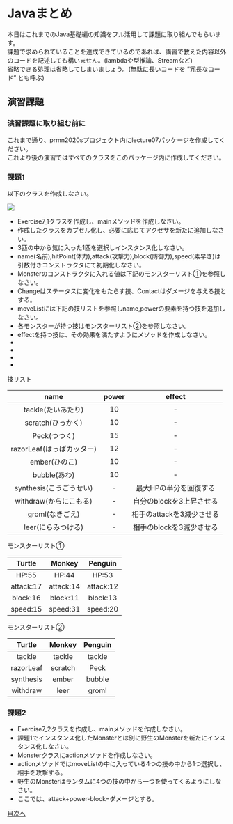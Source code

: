 # Javaまとめ

本日はこれまでのJava基礎編の知識をフル活用して課題に取り組んでもらいます。  
課題で求められていることを達成できているのであれば、講習で教えた内容以外のコードを記述しても構いません。(lambdaや型推論、Streamなど)  
省略できる処理は省略してしまいましょう。(無駄に長いコードを ”冗長なコード” とも呼ぶ)  


## 演習課題

### 演習課題に取り組む前に

これまで通り、prmn2020sプロジェクト内にlecture07パッケージを作成してください。  
これより後の演習ではすべてのクラスをこのパッケージ内に作成してください。  

### 課題1

以下のクラスを作成しなさい。

![](http://www.plantuml.com/plantuml/png/ROzDQiCm48NtSueXgvPQeOMkJ2X9kscXWK1ECB47MyGQ6McSG7yWT-r5QXdRX58XYVSUGj-RTLGAsha6uj5AIu4S5Wt5k54Dzj0flnLUzlQ3yHvWwoKg1yJ5mmBHcs2hMasoo-NZ0hV-n9WZ_bmkyuOXN7sPqf_5u4jDKl7Vq8jIeP3M0CS9z0beX1pdUmrMgjxLLdVUYkRzwIsfKd4SpQ7niuujSpbgrzFURTGyNQl4VWB0kn5oSmN8Q1fx2bvtwPDiCtEovucIpOnRWE-hxYV-ftZhpno6GkdncgNiNFCB)

* Exercise7_1クラスを作成し、mainメソッドを作成しなさい。  
* 作成したクラスをカプセル化し、必要に応じてアクセサを新たに追加しなさい。     
* 3匹の中から気に入った1匹を選択しインスタンス化しなさい。  
* name(名前),hitPoint(体力),attack(攻撃力),block(防御力),speed(素早さ)は引数付きコンストラクタにて初期化しなさい。  
* Monsterのコンストラクタに入れる値は下記のモンスターリスト①を参照しなさい。  
* Changeはステータスに変化をもたらす技、Contactはダメージを与える技とする。  
* moveListには下記の技リストを参照しname,powerの要素を持つ技を追加しなさい。 
* 各モンスターが持つ技はモンスターリスト②を参照しなさい。
* effectを持つ技は、その効果を満たすようにメソッドを作成しなさい。  
* 
* 
* 
* 

技リスト  

|name|power|effect|
|:-------:|:------:|:------:|
|tackle(たいあたり)|10|-|
|scratch(ひっかく)|10|-|
|Peck(つつく)|15|-|
|razorLeaf(はっぱカッター)|12|-|
|ember(ひのこ)|10|-|
|bubble(あわ)|10|-|
|synthesis(こうごうせい)|-|最大HPの半分を回復する|
|withdraw(からにこもる)|-|自分のblockを3上昇させる|
|groml(なきごえ)|-|相手のattackを3減少させる|
|leer(にらみつける)|-|相手のblockを3減少させる|

モンスターリスト①

|Turtle|Monkey|Penguin|
|:-------:|:------:|:------:|
|HP:55|HP:44|HP:53|
|attack:17|attack:14|attack:12|
|block:16|block:11|block:13|
|speed:15|speed:31|speed:20|

モンスターリスト②

|Turtle|Monkey|Penguin|
|:-------:|:------:|:------:|
|tackle|tackle|tackle|
|razorLeaf|scratch|Peck|
|synthesis|ember|bubble|
|withdraw|leer|groml|

  
  
### 課題2

* Exercise7_2クラスを作成し、mainメソッドを作成しなさい。  
* 課題1でインスタンス化したMonsterとは別に野生のMonsterを新たにインスタンス化しなさい。  
* Monsterクラスにactionメソッドを作成しなさい。  
* actionメソッドではmoveListの中に入っている4つの技の中から1つ選択し、相手を攻撃する。  
* 野生のMonsterはランダムに4つの技の中から一つを使ってくるようにしなさい。
* ここでは、attack+power-block=ダメージとする。  

[目次へ](../README.md)
